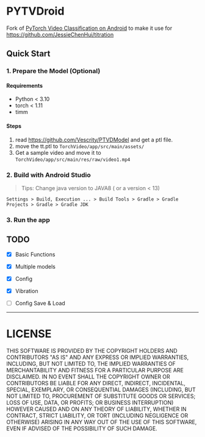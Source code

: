 # PYTVDroid

Fork of [PyTorch Video Classification on Android](https://github.com/pytorch/android-demo-app/tree/master/TorchVideo) to make it use for https://github.com/JessieChenHui/titration  


## Quick Start

### 1. Prepare the Model (Optional)

#### Requirements

- Python < 3.10
- torch < 1.11
- timm

#### Steps

1. read https://github.com/Vescrity/PTVDModel and get a ptl file.
1. move the tt.ptl to `TorchVideo/app/src/main/assets/`
1. Get a sample video and move it to `TorchVideo/app/src/main/res/raw/video1.mp4`

### 2. Build with Android Studio

> Tips: 
> Change java version to JAVA8 ( or a version < 13)

`Settings > Build, Execution ... > Build Tools > Gradle > Gradle Projects > Gradle > Gradle JDK`

### 3. Run the app

## TODO

- [x] Basic Functions
- [x] Multiple models
- [x] Config
- [x] Vibration
- [ ] Config Save & Load


---


# LICENSE

THIS SOFTWARE IS PROVIDED BY THE COPYRIGHT HOLDERS AND CONTRIBUTORS "AS IS" AND ANY EXPRESS OR IMPLIED WARRANTIES, INCLUDING, BUT NOT LIMITED TO, THE IMPLIED WARRANTIES OF MERCHANTABILITY AND FITNESS FOR A PARTICULAR PURPOSE ARE DISCLAIMED. IN NO EVENT SHALL THE COPYRIGHT OWNER OR CONTRIBUTORS BE LIABLE FOR ANY DIRECT, INDIRECT, INCIDENTAL, SPECIAL, EXEMPLARY, OR CONSEQUENTIAL DAMAGES (INCLUDING, BUT NOT LIMITED TO, PROCUREMENT OF SUBSTITUTE GOODS OR SERVICES; LOSS OF USE, DATA, OR PROFITS; OR BUSINESS INTERRUPTION) HOWEVER CAUSED AND ON ANY THEORY OF LIABILITY, WHETHER IN CONTRACT, STRICT LIABILITY, OR TORT (INCLUDING NEGLIGENCE OR OTHERWISE) ARISING IN ANY WAY OUT OF THE USE OF THIS SOFTWARE, EVEN IF ADVISED OF THE POSSIBILITY OF SUCH DAMAGE.
